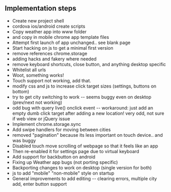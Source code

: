 ## Implementation steps
* Create new project shell
 * cordova ios/android create scripts
 * Copy weather app into www folder
 * and copy in mobile chrome app template files
* Attempt first launch of app unchanged.. see blank page
* Start hacking on js to get a minimal first version
 * remove references chrome.storage
  * adding hacks and fakery where needed
 * remove keyboard shortcuts, close button, and anything desktop specific
* Whitelist all urls
* Woot, something works!
* Touch support not working, add that.
 * modify css and js to increase click target sizes (settings, buttons on bottom)
* try to get city switching to work -- seems buggy even on desktop (prev/next not working)
 * odd bug with query live() onclick event -- workaround: just add an empty dumb click target after adding a new location!  very odd, not sure if web view or jQuery issue
* Implement chrome.storage.sync
* Add swipe handlers for moving between cities
 * removed "pagination" because its less important on touch device.. and was buggy
* Disabled touch move scrolling of webpage so that it feels like an app
 * Then re-enabled it for settings page due to virtual keyboard
* Add support for backbutton on android
* Fixing up Weather app bugs (not porting specific)
* Backporting changes to work on desktop (single version for both)
 * js to add "mobile" "non-mobile" style on startup
* General improvements to add editing -- clearing errors, multiple city add, enter button support
